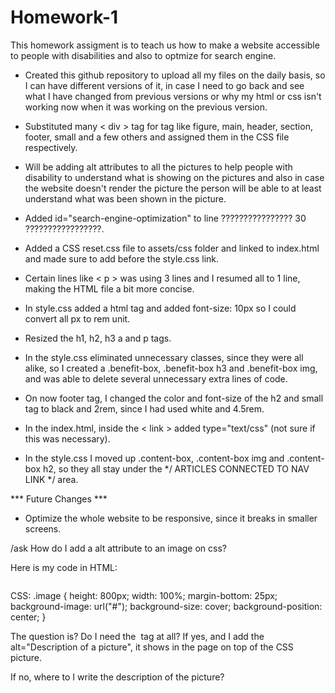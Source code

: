 # Homework-1

This homework assigment is to teach us how to make a website accessible to people with disabilities and also to optmize for search engine.

* Created this github repository to upload all my files on the daily basis, so I can have different versions of it, in case I need to go back and see what I have changed from previous versions or why my html or css isn't working now when it was working on the previous version.

* Substituted many < div > tag for tag like figure, main, header, section, footer, small and a few others and assigned them in the CSS file respectively.

* Will be adding alt attributes to all the pictures to help people with disability to understand what is showing on the pictures and also in case the website doesn't render the picture the person will be able to at least understand what was been shown in the picture.

* Added id="search-engine-optimization" to line ???????????????? 30 ?????????????????.

* Added a CSS reset.css file to assets/css folder and linked to index.html and made sure to add before the style.css link.

* Certain lines like < p > was using 3 lines and I resumed all to 1 line, making the HTML file a bit more concise.

* In style.css added a html tag and added font-size: 10px so I could convert all px to rem unit.

* Resized the h1, h2, h3 a and p tags.

* In the style.css eliminated unnecessary classes, since they were all alike, so I created a .benefit-box, .benefit-box h3 and .benefit-box img, and was able to delete several unnecessary extra lines of code.

* On now footer tag, I changed the color and font-size of the h2 and small tag to black and 2rem, since I had used white and 4.5rem.

* In the index.html, inside the < link > added type="text/css" (not sure if this was necessary).

* In the style.css I moved up .content-box, .content-box img and .content-box h2, so they all stay under 
the */ ARTICLES CONNECTED TO NAV LINK */ area. 


*** Future Changes ***
* Optimize the whole website to be responsive, since it breaks in smaller screens.





/ask How do I add a alt attribute to an image on css?

Here is my code in HTML:
<div class="image">
  <img src="#" alt="">
</div>

CSS:
.image {
    height: 800px;
    width: 100%;
    margin-bottom: 25px;
    background-image: url("#");
    background-size: cover;
    background-position: center;
}

The question is? Do I need the <img> tag at all? If yes, and I add the alt="Description of a picture", it shows in the page on top of the CSS picture.

If no, where to I write the description of the picture?
